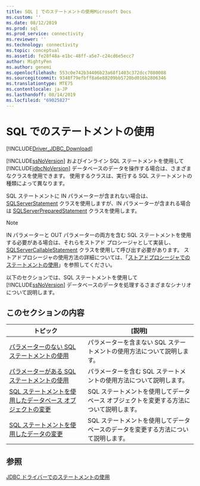 ```yaml
---
title: SQL | でのステートメントの使用Microsoft Docs
ms.custom: ''
ms.date: 08/12/2019
ms.prod: sql
ms.prod_service: connectivity
ms.reviewer: ''
ms.technology: connectivity
ms.topic: conceptual
ms.assetid: fe28f48a-e1bc-48ff-a5e7-c24cd6e5ecc7
author: MightyPen
ms.author: genemi
ms.openlocfilehash: 553c0e742b34406b23a68f1403c372dcc7080088
ms.sourcegitcommit: 9348f79efbff8a6e88209bb5720bd016b2806346
ms.translationtype: MTE75
ms.contentlocale: ja-JP
ms.lasthandoff: 08/14/2019
ms.locfileid: "69025827"
---
```

# <a name="using-statements-with-sql"></a>SQL でのステートメントの使用

[!INCLUDE[Driver_JDBC_Download](../../includes/driver_jdbc_download.md)]

[!INCLUDE[ssNoVersion](../../includes/ssnoversion-md.md)] およびインライン SQL ステートメントを使用して [!INCLUDE[jdbcNoVersion](../../includes/jdbcnoversion_md.md)] データベースのデータを操作する場合は、さまざまなクラスを使用できます。 使用するクラスは、実行する SQL ステートメントの種類によって異なります。  
  
SQL ステートメントに IN パラメーターが含まれない場合は、[SQLServerStatement](../../connect/jdbc/reference/sqlserverstatement-class.md) クラスを使用しますが、IN パラメーターが含まれる場合は [SQLServerPreparedStatement](../../connect/jdbc/reference/sqlserverpreparedstatement-class.md) クラスを使用します。  
  
> [!NOTE]  
> IN パラメーターと OUT パラメーターの両方を含む SQL ステートメントを使用する必要がある場合は、それらをストアド プロシージャとして実装し、[SQLServerCallableStatement](../../connect/jdbc/reference/sqlservercallablestatement-class.md) クラスを使用して呼び出す必要があります。 ストアドプロシージャの使用方法の詳細については、「[ストアドプロシージャでのステートメントの使用](../../connect/jdbc/using-statements-with-stored-procedures.md)」を参照してください。  
  
以下のセクションでは、SQL ステートメントを使用して [!INCLUDE[ssNoVersion](../../includes/ssnoversion-md.md)] データベースのデータを処理するさまざまなシナリオについて説明します。  

## <a name="in-this-section"></a>このセクションの内容  

| トピック                                                                                                                        | [説明]                                                       |
| ---------------------------------------------------------------------------------------------------------------------------- | ----------------------------------------------------------------- |
| [パラメーターのない SQL ステートメントの使用](../../connect/jdbc/using-an-sql-statement-with-no-parameters.md)                 | パラメーターを含まない SQL ステートメントの使用方法について説明します。   |
| [パラメーターがある SQL ステートメントの使用](../../connect/jdbc/using-an-sql-statement-with-parameters.md)                       | パラメーターを含む SQL ステートメントの使用方法について説明します。      |
| [SQL ステートメントを使用したデータベース オブジェクトの変更](../../connect/jdbc/using-an-sql-statement-to-modify-database-objects.md) | SQL ステートメントを使用してデータベース オブジェクトを変更する方法について説明します。   |
| [SQL ステートメントを使用したデータの変更](../../connect/jdbc/using-an-sql-statement-to-modify-data.md)                         | SQL ステートメントを使用してデータベースのデータを変更する方法について説明します。 |
  
## <a name="see-also"></a>参照

[JDBC ドライバーでのステートメントの使用](../../connect/jdbc/using-statements-with-the-jdbc-driver.md)  
